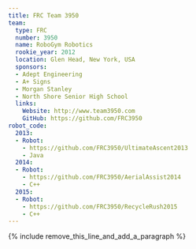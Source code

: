 ```yaml
---
title: FRC Team 3950
team:
  type: FRC
  number: 3950
  name: RoboGym Robotics
  rookie_year: 2012
  location: Glen Head, New York, USA
  sponsors:
  - Adept Engineering
  - A+ Signs
  - Morgan Stanley
  - North Shore Senior High School
  links:
    Website: http://www.team3950.com
    GitHub: https://github.com/FRC3950
robot_code:
  2013:
  - Robot:
    - https://github.com/FRC3950/UltimateAscent2013
    - Java
  2014:
  - Robot:
    - https://github.com/FRC3950/AerialAssist2014
    - C++
  2015:
  - Robot:
    - https://github.com/FRC3950/RecycleRush2015
    - C++
---
```


{% include remove_this_line_and_add_a_paragraph %}